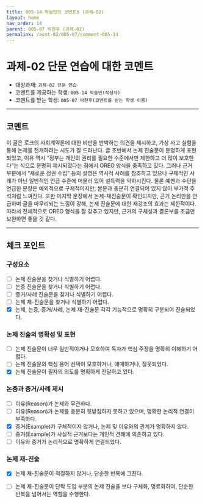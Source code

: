 ```yaml
---
title: 005-14 박솔민의 코멘트b (과제-02) 
layout: home
nav_order: 14
parent: 005-07 박현후 (과제-02)
permalink: /asmt-02/005-07/comment-005-14
---
```


# 과제-02 단문 연습에 대한 코멘트

- 대상과제: `과제-02 단문 연습`
- 코멘트를 제공하는 학생: `005-14 박솔민(작성자)` 
- 코멘트를 받는 학생: `005-07 박현후(코멘트를 받는 학생 이름)` 

---

## 코멘트

이 글은 로크의 사회계약론에 대한 비판을 반박하는 의견을 제시하고, 가상 사고 실험을 통해 논제를 전개하려는 시도가 잘 드러난다. 글 초반에서 논제 진술문이 분명하게 표현되었고, 이유 역시 “정부는 개인의 권리를 필요한 수준에서만 제한하고 더 많이 보호한다”는 식으로 분명히 제시되었다는 점에서 OREO 양식을 충족하고 있다. 그러나 근거 부분에서 “새로운 정권 수립” 등의 설명은 역사적 사례를 참조하고 있으나 구체적인 사례가 아닌 일반적인 언급 수준에 머물러 있어 설득력을 약화시킨다. 물론 예멘과 수단을 언급한 문장은 예외적으로 구체적이지만, 본문과 충분히 연결되어 있지 않아 부가적 주석처럼 느껴진다. 또한 마지막 문장에서 논제-재진술문이 확인되지만, 근거 논리만을 언급하며 글을 마무리되는 느낌이 강해, 논제 진술문에 대한 재강조의 효과는 제한적이다. 따라서 전체적으로 OREO 형식을 잘 갖추고 있지만, 근거의 구체성과 결론부를 조금만 보완하면 좋을 것 같다.

---

## 체크 포인트

### **구성요소**
- [ ] 논제 진술문을 찾거나 식별하기 어렵다.
- [ ] 논증 진술문을 찾거나 식별하기 어렵다.
- [ ] 증거/사례 진술문을 찾거나 식별하기 어렵다.
- [ ] 논제 재-진술문을 찾거나 식별하기 어렵다.
- [x] 논제, 논증, 증거/사례, 논제 재-진술문 각각 기능적으로 명확히 구분되어 진술되었다.

### **논제 진술의 명확성 및 표현**  
- [ ] 논제 진술문이 너무 일반적이거나 모호하여 독자가 핵심 주장을 명확히 이해하기 어렵다.  
- [ ] 논제 진술문의 핵심 용어 선택이 모호하거나, 애매하거나, 잘못되었다.  
- [x] 논제 진술문이 필자의 의도를 명확하게 전달하고 있다.  

### **논증과 증거/사례 제시**  
- [ ] 이유(Reason)가 논제와 무관하다.
- [ ] 이유(Reason)가 논제를 충분히 뒷받침하지 못하고 있으며, 명확한 논리적 연결이 부족하다.  
- [x] 증거(Example)가 구체적이지 않거나, 논제 및 이유와의 관계가 명확하지 않다. 
- [ ] 증거(Example)가 사실적 근거보다는 개인적 견해에 의존하고 있다.  
- [ ] 이유와 증거가 논리적으로 명확하게 연결되었다.  

### **논제 재-진술**  
- [x] 논제 재-진술문이 적절하지 않거나, 단순한 반복에 그친다.   
- [ ] 논제 재-진술문이 단락 도입 부분의 논제 진술을 보다 구체화, 명료화하여, 단순한 반복을 넘어서는 역할을 수행한다.  

